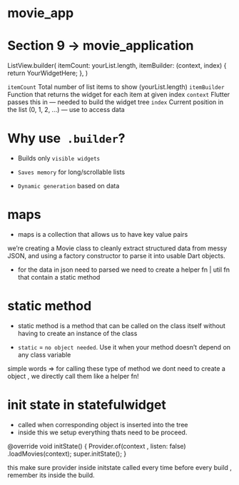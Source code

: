 # movie_app

# Section 9 -> movie_application

ListView.builder(
  itemCount: yourList.length,
  itemBuilder: (context, index) {
    return YourWidgetHere;
  },
)


`itemCount`	Total number of list items to show (yourList.length)
`itemBuilder`	Function that returns the widget for each item at given index
`context`	Flutter passes this in — needed to build the widget tree
`index`	Current position in the list (0, 1, 2, ...) — use to access data

# Why use` .builder`?

- Builds only `visible widgets`

- `Saves memory` for long/scrollable lists

- `Dynamic generation` based on data

# maps 

- maps is a collection that allows us to have key value pairs

we’re creating a Movie class to cleanly extract structured data from messy JSON,
and using a factory constructor to parse it into usable Dart objects.

- for the data in json need to parsed we need to create a helper fn |  util  fn that contain a static method 

# static method 

- static method is a method that can be called on the class itself without having to create an instance of the class

- `static` = `no object needed`.
Use it when your method doesn’t depend on any class variable

simple words => for calling these type of method we dont need to create a object , we directly call them like a helper fn!

# init state in statefulwidget

- called when corresponding object is inserted into the tree 
- inside this we setup everything thats need to be proceed.

@override
  void initState() {
    Provider.of<Movieprovider>(context , listen: false)
    .loadMovies(context);
    super.initState();
  }

  this make sure provider inside initstate called every time before every build , remember its inside the build.
  

